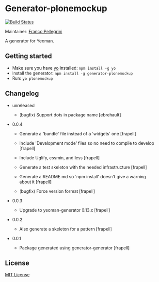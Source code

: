 # Generator-plonemockup
[![Build Status](https://secure.travis-ci.org/plone/generator-plonemockup.png?branch=master)](https://travis-ci.org/plone/generator-plonemockup)

Maintainer: [Franco Pellegrini](https://github.com/frapell)

A generator for Yeoman.

## Getting started
- Make sure you have [yo](https://github.com/yeoman/yo) installed:
    `npm install -g yo`
- Install the generator: `npm install -g generator-plonemockup`
- Run: `yo plonemockup`

## Changelog

* unreleased
    * (bugfix) Support dots in package name
    [ebrehault]
    
* 0.0.4
    * Generate a 'bundle' file instead of a 'widgets' one
    [frapell]

    * Include 'Development mode' files so no need to compile to develop
    [frapell]

    * Include Uglify, cssmin, and less
    [frapell]

    * Generate a test skeleton with the needed infrastructure
    [frapell]

    * Generate a README.md so 'npm install' doesn't give a warning about it
    [frapell]

    * (bugfix) Force version format
    [frapell]

* 0.0.3
    * Upgrade to yeoman-generator 0.13.x
    [frapell]

* 0.0.2
    * Also generate a skeleton for a pattern
    [frapell]

* 0.0.1
    * Package generated using generator-generator
    [frapell]

## License
[MIT License](http://en.wikipedia.org/wiki/MIT_License)
